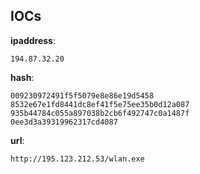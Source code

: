 
## IOCs

__ipaddress__:

```text
194.87.32.20
```
__hash__:

```text
009230972491f5f5079e8e86e19d5458
8532e67e1fd8441dc8ef41f5e75ee35b0d12a087
935b44784c055a897038b2cb6f492747c0a1487f
0ee3d3a39319962317cd4087
```
__url__:

```text
http://195.123.212.53/wlan.exe
```